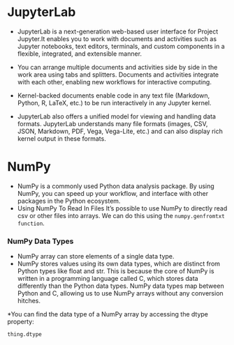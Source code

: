 
# JupyterLab

* JupyterLab is a next-generation web-based user interface for Project Jupyter.It enables you to work with documents and activities such as Jupyter notebooks, text editors, terminals, and custom components in a flexible, integrated, and extensible manner.

* You can arrange multiple documents and activities side by side in the work area using tabs and splitters. Documents and activities integrate with each other, enabling new workflows for interactive computing.

* Kernel-backed documents enable code in any text file (Markdown, Python, R, LaTeX, etc.) to be run interactively in any Jupyter kernel.

* JupyterLab also offers a unified model for viewing and handling data formats. JupyterLab understands many file formats (images, CSV, JSON, Markdown, PDF, Vega, Vega-Lite, etc.) and can also display rich kernel output in these formats.

# NumPy 
* NumPy is a commonly used Python data analysis package. By using NumPy, you can speed up your workflow, and interface with other packages in the Python ecosystem.
* Using NumPy To Read In Files
It’s possible to use NumPy to directly read csv or other files into arrays. We can do this using the `numpy.genfromtxt function`. 

### NumPy Data Types
 * NumPy array can store elements of a single data type. 
 * NumPy stores values using its own data types, which are distinct from Python types like float and str. This is because the core of NumPy is written in a programming language called C, which stores data differently than the Python data types. NumPy data types map between Python and C, allowing us to use NumPy arrays without any conversion hitches.

*You can find the data type of a NumPy array by accessing the dtype property:
```
thing.dtype

```

